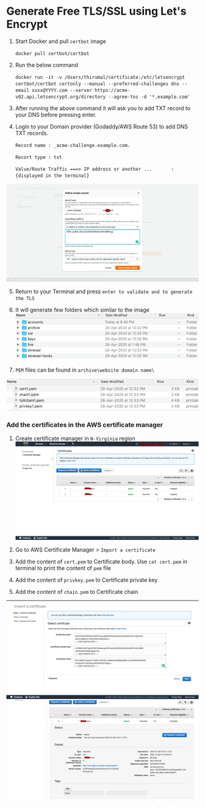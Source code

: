 # Generate Free TLS/SSL using Let's Encrypt

1. Start Docker and pull `certbot` image


	`docker pull certbot/certbot`
	

2. Run the below command

	`docker run -it -v /Users/thirumal/certificate:/etc/letsencrypt certbot/certbot certonly --manual --preferred-challenges dns --email xxxx@YYYY.com --server https://acme-v02.api.letsencrypt.org/directory --agree-tos -d '*.example.com'`
	
3. After running the above command it will ask you to add TXT record to your DNS before pressing enter.

4. Login to your Domain provider (Godaddy/AWS Route 53) to add DNS TXT records.
	
	`Record name : _acme-challenge.example.com.`
	
	`Recort type : txt`
	
	`Value/Route Traffic ===> IP address or another ...       : {displayed in the terminal}`

 
  ![Add txt Record](add_record_txt_to_aws.png)
  
  
5. Return to your Terminal and press `enter to validate and to generate the TLS`

6. It will generate few folders which similar to the image ![folder_structure](folder_structure.png)

7. `PEM` files can be found in `archive\website domain name\`

![tls_files](tls_files.png)


### Add the certificates in the AWS certificate manager

1. Create certificate manager in `N-Virginia` region
  ![Certificate Manager](certificate_manager.png)
  
2. Go to AWS Certificate Manager > `Import a certificate`
3. Add the content of `cert.pem` to Certificate body. Use `cat cert.pem` in terminal to print the content of `pem` file
4. Add the content of `privkey.pem` to Certificate private key
5. Add the content of `chain.pem` to Certificate chain

  ![Import PEM to Certificate Manager](import_pem_to_certificate_mananger.png)
  ![Import Success](import_success.png)
  
